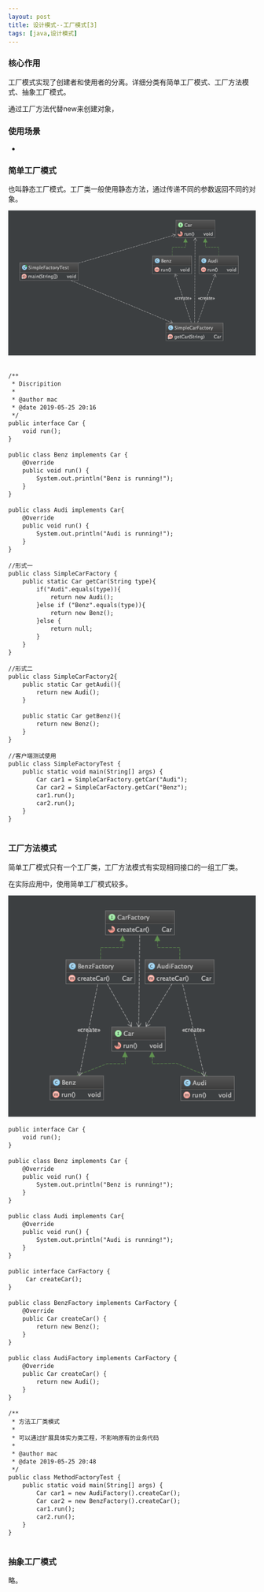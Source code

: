 ```yaml
---
layout: post
title: 设计模式--工厂模式[3]
tags: [java,设计模式]
---
```


### 核心作用 ###

工厂模式实现了创建者和使用者的分离。详细分类有简单工厂模式、工厂方法模式、抽象工厂模式。

通过工厂方法代替new来创建对象，

### 使用场景 ###

* 

### 简单工厂模式 ###

也叫静态工厂模式。工厂类一般使用静态方法，通过传递不同的参数返回不同的对象。

![简单工厂模式](/images/design.patterns.factory.simple.png)

```

/**
 * Discripition
 *
 * @author mac
 * @date 2019-05-25 20:16
 */
public interface Car {
    void run();
}

public class Benz implements Car {
    @Override
    public void run() {
        System.out.println("Benz is running!");
    }
}

public class Audi implements Car{
    @Override
    public void run() {
        System.out.println("Audi is running!");
    }
}

//形式一
public class SimpleCarFactory {
    public static Car getCar(String type){
        if("Audi".equals(type)){
            return new Audi();
        }else if ("Benz".equals(type)){
            return new Benz();
        }else {
            return null;
        }
    }
}

//形式二
public class SimpleCarFactory2{
    public static Car getAudi(){
        return new Audi();
    }

    public static Car getBenz(){
        return new Benz();
    }
}

//客户端测试使用
public class SimpleFactoryTest {
    public static void main(String[] args) {
        Car car1 = SimpleCarFactory.getCar("Audi");
        Car car2 = SimpleCarFactory.getCar("Benz");
        car1.run();
        car2.run();
    }
}


```

### 工厂方法模式 ###

简单工厂模式只有一个工厂类，工厂方法模式有实现相同接口的一组工厂类。

在实际应用中，使用简单工厂模式较多。

![工厂方法模式](/images/design.patterns.factory.method.png)

```
public interface Car {
    void run();
}

public class Benz implements Car {
    @Override
    public void run() {
        System.out.println("Benz is running!");
    }
}

public class Audi implements Car{
    @Override
    public void run() {
        System.out.println("Audi is running!");
    }
}

public interface CarFactory {
     Car createCar();
}

public class BenzFactory implements CarFactory {
    @Override
    public Car createCar() {
        return new Benz();
    }
}

public class AudiFactory implements CarFactory {
    @Override
    public Car createCar() {
        return new Audi();
    }
}

/**
 * 方法工厂类模式
 *
 * 可以通过扩展具体实力类工程，不影响原有的业务代码
 *
 * @author mac
 * @date 2019-05-25 20:48
 */
public class MethodFactoryTest {
    public static void main(String[] args) {
        Car car1 = new AudiFactory().createCar();
        Car car2 = new BenzFactory().createCar();
        car1.run();
        car2.run();
    }
}


```


### 抽象工厂模式 ###

略。
